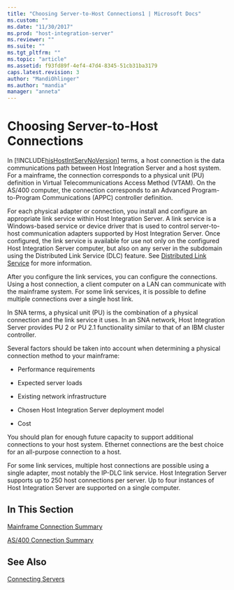 ```yaml
---
title: "Choosing Server-to-Host Connections1 | Microsoft Docs"
ms.custom: ""
ms.date: "11/30/2017"
ms.prod: "host-integration-server"
ms.reviewer: ""
ms.suite: ""
ms.tgt_pltfrm: ""
ms.topic: "article"
ms.assetid: f93fd89f-4ef4-47d4-8345-51cb31ba3179
caps.latest.revision: 3
author: "MandiOhlinger"
ms.author: "mandia"
manager: "anneta"
---
```

# Choosing Server-to-Host Connections
In [!INCLUDE[hisHostIntServNoVersion](../includes/hishostintservnoversion-md.md)] terms, a host connection is the data communications path between Host Integration Server and a host system. For a mainframe, the connection corresponds to a physical unit (PU) definition in Virtual Telecommunications Access Method (VTAM). On the AS/400 computer, the connection corresponds to an Advanced Program-to-Program Communications (APPC) controller definition.  
  
 For each physical adapter or connection, you install and configure an appropriate link service within Host Integration Server. A link service is a Windows-based service or device driver that is used to control server-to-host communication adapters supported by Host Integration Server. Once configured, the link service is available for use not only on the configured Host Integration Server computer, but also on any server in the subdomain using the Distributed Link Service (DLC) feature. See [Distributed Link Service](../core/distributed-link-service2.md) for more information.  
  
 After you configure the link services, you can configure the connections. Using a host connection, a client computer on a LAN can communicate with the mainframe system. For some link services, it is possible to define multiple connections over a single host link.  
  
 In SNA terms, a physical unit (PU) is the combination of a physical connection and the link service it uses. In an SNA network, Host Integration Server provides PU 2 or PU 2.1 functionality similar to that of an IBM cluster controller.  
  
 Several factors should be taken into account when determining a physical connection method to your mainframe:  
  
-   Performance requirements  
  
-   Expected server loads  
  
-   Existing network infrastructure  
  
-   Chosen Host Integration Server deployment model  
  
-   Cost  
  
 You should plan for enough future capacity to support additional connections to your host system. Ethernet connections are the best choice for an all-purpose connection to a host.  
  
 For some link services, multiple host connections are possible using a single adapter, most notably the IP-DLC link service. Host Integration Server supports up to 250 host connections per server. Up to four instances of Host Integration Server are supported on a single computer.  
  
## In This Section  
 [Mainframe Connection Summary](../core/mainframe-connection-summary1.md)  
  
 [AS/400 Connection Summary](../core/as-400-connection-summary1.md)  
  
## See Also  
 [Connecting Servers](../core/connecting-servers2.md)